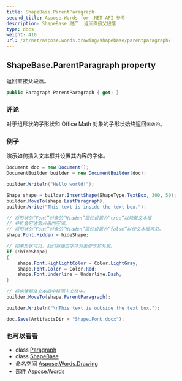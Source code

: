 ```yaml
---
title: ShapeBase.ParentParagraph
second_title: Aspose.Words for .NET API 参考
description: ShapeBase 财产. 返回直接父段落
type: docs
weight: 410
url: /zh/net/aspose.words.drawing/shapebase/parentparagraph/
---
```

## ShapeBase.ParentParagraph property

返回直接父段落。

```csharp
public Paragraph ParentParagraph { get; }
```

### 评论

对于组形状的子形状和 Office Math 对象的子形状始终返回`无效的`。

### 例子

演示如何插入文本框并设置其内容的字体。

```csharp
Document doc = new Document();
DocumentBuilder builder = new DocumentBuilder(doc);

builder.Writeln("Hello world!");

Shape shape = builder.InsertShape(ShapeType.TextBox, 300, 50);
builder.MoveTo(shape.LastParagraph);
builder.Write("This text is inside the text box.");

// 将形状的“Font”对象的“Hidden”属性设置为“true”以隐藏文本框
// 并折叠它通常占用的空间。
// 将形状的“Font”对象的“Hidden”属性设置为“false”以使文本框可见。
shape.Font.Hidden = hideShape;

// 如果形状可见，我们将通过字体对象修改其外观。
if (!hideShape)
{
    shape.Font.HighlightColor = Color.LightGray;
    shape.Font.Color = Color.Red;
    shape.Font.Underline = Underline.Dash;
}

// 将构建器从文本框中移回主文档中。
builder.MoveTo(shape.ParentParagraph);

builder.Writeln("\nThis text is outside the text box.");

doc.Save(ArtifactsDir + "Shape.Font.docx");
```

### 也可以看看

* class [Paragraph](../../../aspose.words/paragraph/)
* class [ShapeBase](../)
* 命名空间 [Aspose.Words.Drawing](../../shapebase/)
* 部件 [Aspose.Words](../../../)


